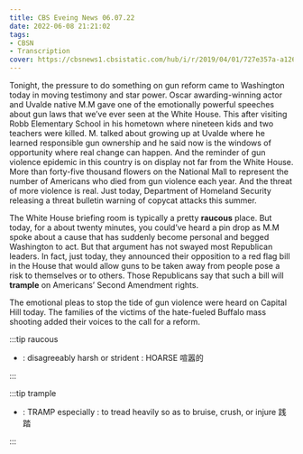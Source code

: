 ```yaml
---
title: CBS Eveing News 06.07.22
date: 2022-06-08 21:21:02
tags:
- CBSN
- Transcription
cover: https://cbsnews1.cbsistatic.com/hub/i/r/2019/04/01/727e357a-a126-4138-a2c5-4d3222669d57/thumbnail/640x360/3ff2761028dc5c65cc4f07acd54bcd5c/cbsn2-logo-1920x1080.jpg
---
```

Tonight, the pressure to do something on gun reform came to Washington today in moving testimony and star power. Oscar awarding-winning actor and Uvalde native M.M gave one of the emotionally powerful speeches about gun laws that we’ve ever seen at the White House. This after visiting Robb Elementary School in his hometown where nineteen kids and two teachers were killed. M. talked about growing up at Uvalde where he learned responsible gun ownership and he said now is the windows of opportunity where real change can happen. And the reminder of gun violence epidemic in this country is on display not far from the White House. More than forty-five thousand flowers on the National Mall to represent the number of Americans who died from gun violence each year. And the threat of more violence is real. Just today, Department of Homeland Security releasing a threat bulletin warning of copycat attacks this summer.

The White House briefing room is typically a pretty **raucous** place. But today, for a about twenty minutes, you could’ve heard a pin drop as M.M spoke about a cause that has suddenly become personal and begged Washington to act. But that argument has not swayed most Republican leaders. In fact, just today, they announced their opposition to a red flag bill in the House that would allow guns to be taken away from people pose a risk to themselves or to others. Those Republicans say that such a bill will **trample** on Americans’ Second Amendment rights. 

The emotional pleas to stop the tide of gun violence were heard on Capital Hill today. The families of the victims of the hate-fueled Buffalo mass shooting added their voices to the call for a reform.  

:::tip raucous

- : disagreeably harsh or strident : HOARSE 喧嚣的
  
:::

:::tip trample

- : TRAMP especially : to tread heavily so as to bruise, crush, or injure 践踏
  
:::
